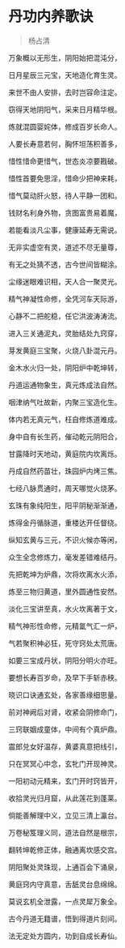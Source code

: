 

# 丹功内养歌诀

> 杨占清



万象概以无形生，阴阳始把混沌分，

日月星辰三元宝，天地造化育生灵。



来世不由人安排，去时岂容命注定。

窃得天地阴阳气，采来日月精华根。



炼就混圆婴姹体，修成百岁长命人。



人要长寿意若何，胸怀坦荡积善多，

惜性惜命更惜气，世态炎凉要戡破。



惜性首要免思淫，惜命少把神来耗，

惜气莫动肝火怒，待人平静一团和。



钱财名利身外物，贪图富贵易着魔，

若能看淡凡尘事，健康延寿无需说。



无非实虚空有灵，道述不尽无量尊，

有无之处猜不透，古今世间皆糊涂。

尘缘迷眼难识相，天人合一聚灵光。



精气神凝性命修，全凭河车天际游，

心静不二把舵稳，任它洪波涛涛流。



进入三关通泥丸，灵胎结处九窍穿，

芽发黄庭三宝聚，火烧八卦混元丹。



金木水火归一处，阴阳炉中乾坤转，

丹道运通物象生，真元炼成法自然。



咽津纳气吐故新，内聚三宝造化生。

体内若无真元气，枉自修炼道难成。



身中自有长生药，催动乾元阴阳合，

甘露降时天地动，黄庭院内坎离烁。



丹成自然药苗壮，珠园炉内烤三焦。

七经八脉贯通时，周天哪觉火烧茅。



玄珠有象纯阳生，阳平阴秘渐渐通，

炼得金丹循脉道，重楼达开任督绕。



纵知玄黄与三元，不识火候亦等闲，

众生全念修炼力，毫发差错难结丹。



先把乾坤为炉鼎，次将坎离水火添，

炼至三物归黄道，里外圆通性安然。





淡化三宝讲至真，水火坎离著于文，

精气神形性命修，元精氲气汇一炉，

气若聚积神必狂，死守窍处太荒唐。



如要三宝成丹状，阴阳分明火亦旺。

要想长寿百岁命，及早下手斩赤秧。



晓识口诀通玄处，各家善缘细思量。



前对神阙后对肾，收紧会阴修命门，

三窍联姻成童体，中间有个真炉鼎。



震郎兑女好温存，黄婆真意把线引，

只在冥冥心中念，玄牝门开现神灵。



一阳初动元精来，玄门开时窍皆开，

收拾灵光归月窟，从此莲花到蓬莱。



倘能善解理中义，立见三清上瀛台。



万卷秘笈理义同，道法自然是根宗，

翻转坤乾修正体，融通离坎感交宫。



阴阳聚处灵珠现，上通百会下涌泉，

黄庭窍内守真意，舌舐灵台息绵绵。



莫说玄机全泄露，一点灵犀万象全。

古今丹道无籍谱，悟到得道片刻间。



法无定处方圆内，功到自成长寿仙。


